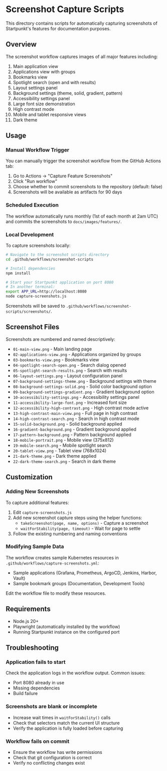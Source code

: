 # Screenshot Capture Scripts

This directory contains scripts for automatically capturing screenshots of Startpunkt's features for documentation purposes.

## Overview

The screenshot workflow captures images of all major features including:

1. Main application view
2. Applications view with groups
3. Bookmarks view
4. Spotlight search (open and with results)
5. Layout settings panel
6. Background settings (theme, solid, gradient, pattern)
7. Accessibility settings panel
8. Large font size demonstration
9. High contrast mode
10. Mobile and tablet responsive views
11. Dark theme

## Usage

### Manual Workflow Trigger

You can manually trigger the screenshot workflow from the GitHub Actions tab:

1. Go to Actions → "Capture Feature Screenshots"
2. Click "Run workflow"
3. Choose whether to commit screenshots to the repository (default: false)
4. Screenshots will be available as artifacts for 90 days

### Scheduled Execution

The workflow automatically runs monthly (1st of each month at 2am UTC) and commits the screenshots to `docs/images/features/`.

### Local Development

To capture screenshots locally:

```bash
# Navigate to the screenshot scripts directory
cd .github/workflows/screenshot-scripts

# Install dependencies
npm install

# Start your Startpunkt application on port 8080
# In another terminal:
export APP_URL=http://localhost:8080
node capture-screenshots.js
```

Screenshots will be saved to `.github/workflows/screenshot-scripts/screenshots/`.

## Screenshot Files

Screenshots are numbered and named descriptively:

- `01-main-view.png` - Main landing page
- `02-applications-view.png` - Applications organized by groups
- `03-bookmarks-view.png` - Bookmarks view
- `04-spotlight-search-open.png` - Search dialog opened
- `05-spotlight-search-results.png` - Search with results
- `06-layout-settings.png` - Layout configuration panel
- `07-background-settings-theme.png` - Background settings with theme
- `08-background-settings-solid.png` - Solid color background option
- `09-background-settings-gradient.png` - Gradient background option
- `10-accessibility-settings.png` - Accessibility settings panel
- `11-accessibility-large-font.png` - Increased font size
- `12-accessibility-high-contrast.png` - High contrast mode active
- `13-high-contrast-main-view.png` - Full page in high contrast
- `14-high-contrast-search.png` - Search in high contrast mode
- `15-solid-background.png` - Solid background applied
- `16-gradient-background.png` - Gradient background applied
- `17-pattern-background.png` - Pattern background applied
- `18-mobile-portrait.png` - Mobile view (375x812)
- `19-mobile-search.png` - Mobile spotlight search
- `20-tablet-view.png` - Tablet view (768x1024)
- `21-dark-theme.png` - Dark theme applied
- `22-dark-theme-search.png` - Search in dark theme

## Customization

### Adding New Screenshots

To capture additional features:

1. Edit `capture-screenshots.js`
2. Add new screenshot capture steps using the helper functions:
   - `takeScreenshot(page, name, options)` - Capture a screenshot
   - `waitForStability(page, timeout)` - Wait for page to settle
3. Follow the existing numbering and naming conventions

### Modifying Sample Data

The workflow creates sample Kubernetes resources in `.github/workflows/capture-screenshots.yml`:

- Sample applications (Grafana, Prometheus, ArgoCD, Jenkins, Harbor, Vault)
- Sample bookmark groups (Documentation, Development Tools)

Edit the workflow file to modify these resources.

## Requirements

- Node.js 20+
- Playwright (automatically installed by the workflow)
- Running Startpunkt instance on the configured port

## Troubleshooting

### Application fails to start

Check the application logs in the workflow output. Common issues:
- Port 8080 already in use
- Missing dependencies
- Build failure

### Screenshots are blank or incomplete

- Increase wait times in `waitForStability()` calls
- Check that selectors match the current UI structure
- Verify the application is fully loaded before capturing

### Workflow fails on commit

- Ensure the workflow has write permissions
- Check that git configuration is correct
- Verify no conflicting changes exist
